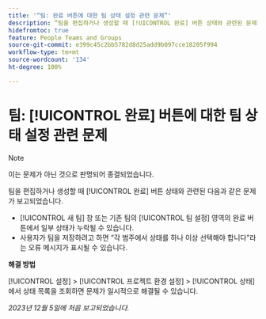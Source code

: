 ```yaml
---
title: '“팀: 완료 버튼에 대한 팀 상태 설정 관련 문제”'
description: “팀을 편집하거나 생성할 때 [!UICONTROL 완료] 버튼 상태와 관련된 문제가 보고되었습니다. 해결 방법을 사용할 수 있습니다.”
hidefromtoc: true
feature: People Teams and Groups
source-git-commit: e399c45c2bb5782d8d25add9b097cce18205f994
workflow-type: tm+mt
source-wordcount: '134'
ht-degree: 100%

---
```



# 팀: [!UICONTROL 완료] 버튼에 대한 팀 상태 설정 관련 문제

>[!NOTE]
>
>이는 문제가 아닌 것으로 판명되어 종결되었습니다.

팀을 편집하거나 생성할 때 [!UICONTROL 완료] 버튼 상태와 관련된 다음과 같은 문제가 보고되었습니다.

* [!UICONTROL 새 팀] 창 또는 기존 팀의 [!UICONTROL 팀 설정] 영역의 완료 버튼에서 일부 상태가 누락될 수 있습니다.
* 사용자가 팀을 저장하려고 하면 “각 범주에서 상태를 하나 이상 선택해야 합니다”라는 오류 메시지가 표시될 수 있습니다.

**해결 방법**

[!UICONTROL 설정] > [!UICONTROL 프로젝트 환경 설정] > [!UICONTROL 상태]에서 상태 목록을 조회하면 문제가 일시적으로 해결될 수 있습니다.

_2023년 12월 5일에 처음 보고되었습니다._
